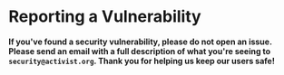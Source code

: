 # Reporting a Vulnerability

**If you've found a security vulnerability, please do not open an issue. Please send an email with a full description of what you're seeing to `security@activist.org`. Thank you for helping us keep our users safe!**

<!-- Please visit https://www.activist.org/legal/security-disclosure-policy/ for more information on our security disclosure policy. -->
